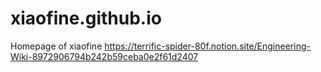 # xiaofine.github.io
Homepage of xiaofine
https://terrific-spider-80f.notion.site/Engineering-Wiki-8972906794b242b59ceba0e2f61d2407
